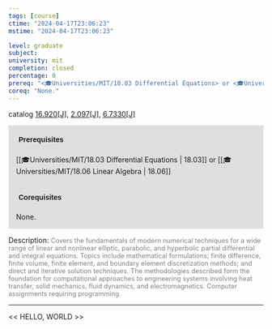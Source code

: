 ```yaml
---
tags: [course]
ctime: "2024-04-17T23:06:23"
mstime: "2024-04-17T23:06:23"

level: graduate
subject: 
university: mit
completion: closed
percentage: 0
prereq: "<🎓Universities/MIT/18.03 Differential Equations> or <🎓Universities/MIT/18.06 Linear Algebra>"
coreq: "None."
---
```


catalog [16.920[J]](http://student.mit.edu/catalog/m16b.html#16.920), [2.097[J]](http://student.mit.edu/catalog/m2a.html#2.097), [6.7330[J]](http://student.mit.edu/catalog/m6c.html#6.7330)

<span style="display: block; padding: 15px; background-color: rgb(100, 100, 100, 0.2);"><font id="m_prereq1505_0" style="display: block; font-family: Arial, sans-serif; font-weight: bold; padding: 5px">Prerequisites</font><br><span id="prereq1505_0">[[🎓Universities/MIT/18.03 Differential Equations | 18.03]] or [[🎓Universities/MIT/18.06 Linear Algebra | 18.06]]</span></span>
<span style="display: block; padding: 15px; background-color: rgb(100, 100, 100, 0.2);"><font id="m_coreq1505_0" style="display: block; font-family: Arial, sans-serif; font-weight: bold; padding: 5px">Corequisites</font><br><span id="coreq1505_0">None.</span></span>

<font style="">Description:</font>
<font style="color: grey; font-size: 0.8rem;">Covers the fundamentals of modern numerical techniques for a wide range of linear and nonlinear elliptic, parabolic, and hyperbolic partial differential and integral equations. Topics include mathematical formulations; finite difference, finite volume, finite element, and boundary element discretization methods; and direct and iterative solution techniques. The methodologies described form the foundation for computational approaches to engineering systems involving heat transfer, solid mechanics, fluid dynamics, and electromagnetics. Computer assignments requiring programming.</font>



---

<< HELLO, WORLD >>
